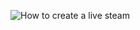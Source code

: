 ![How to create a live steam](http://www.plantuml.com/plantuml/png/XL9BJm8n4BxtLqpqeZ64g8298II88NXOO-1eE9Jj00tTTjDs5n_nlziMM7RP5JbiCjzyZvafPiDbIZLDW4kBUabZX6y2iA3nPgLL9jb82QLX8HpWSQKPwXscaJBoGuWfF6ALf4gYjC5ZhAITyI-4stjNFLKT-_rXIkCr3WOmHURxH-TIxt8yxlMwtRtRAqqGHYhJ77LLKWnu4WCh9RpxK6krBInU4kTl3_2EU4mgkFl6G_ZvJQ-kuM9or-kqtQSBOxSoNW0ruB7G70v79TXLXFWUj5e3U7_6VBIcKgAO4q-iWULYruqoONc4ZDEPsph6AFj0FOT7zrffPc7feyXVhE0mjKdQP03QDVwJcaQfTlXvvKIOASRXTRnWBGofOe7bO5XoWPvYQ8wX0Ak0SRCv7n2zTSe1ITeXLIom77mkeFaqJLSB6MWfevR2pVvqpUTfkbp8PsbGreKbpGoDuKeUZWm6TUx-wTLUOAU2VfPVepPmiKR5CobxDYacrfOLQrUsjxWmAjwWBRGLriayNj9QYlmyg_3SKIk3rXPqr_u5)